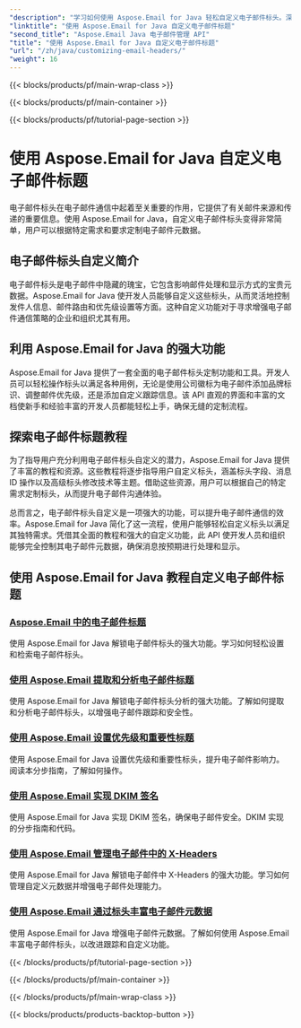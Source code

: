 ```yaml
---
"description": "学习如何使用 Aspose.Email for Java 轻松自定义电子邮件标头。深入学习教程，掌握电子邮件标头自定义的强大功能。"
"linktitle": "使用 Aspose.Email for Java 自定义电子邮件标题"
"second_title": "Aspose.Email Java 电子邮件管理 API"
"title": "使用 Aspose.Email for Java 自定义电子邮件标题"
"url": "/zh/java/customizing-email-headers/"
"weight": 16
---
```


{{< blocks/products/pf/main-wrap-class >}}

{{< blocks/products/pf/main-container >}}

{{< blocks/products/pf/tutorial-page-section >}}

# 使用 Aspose.Email for Java 自定义电子邮件标题


电子邮件标头在电子邮件通信中起着至关重要的作用，它提供了有关邮件来源和传递的重要信息。使用 Aspose.Email for Java，自定义电子邮件标头变得非常简单，用户可以根据特定需求和要求定制电子邮件元数据。

## 电子邮件标头自定义简介

电子邮件标头是电子邮件中隐藏的瑰宝，它包含影响邮件处理和显示方式的宝贵元数据。Aspose.Email for Java 使开发人员能够自定义这些标头，从而灵活地控制发件人信息、邮件路由和优先级设置等方面。这种自定义功能对于寻求增强电子邮件通信策略的企业和组织尤其有用。

## 利用 Aspose.Email for Java 的强大功能

Aspose.Email for Java 提供了一套全面的电子邮件标头定制功能和工具。开发人员可以轻松操作标头以满足各种用例，无论是使用公司徽标为电子邮件添加品牌标识、调整邮件优先级，还是添加自定义跟踪信息。该 API 直观的界面和丰富的文档使新手和经验丰富的开发人员都能轻松上手，确保无缝的定制流程。

## 探索电子邮件标题教程

为了指导用户充分利用电子邮件标头自定义的潜力，Aspose.Email for Java 提供了丰富的教程和资源。这些教程将逐步指导用户自定义标头，涵盖标头字段、消息 ID 操作以及高级标头修改技术等主题。借助这些资源，用户可以根据自己的特定需求定制标头，从而提升电子邮件沟通体验。

总而言之，电子邮件标头自定义是一项强大的功能，可以提升电子邮件通信的效率。Aspose.Email for Java 简化了这一流程，使用户能够轻松自定义标头以满足其独特需求。凭借其全面的教程和强大的自定义功能，此 API 使开发人员和组织能够完全控制其电子邮件元数据，确保消息按预期进行处理和显示。

## 使用 Aspose.Email for Java 教程自定义电子邮件标题
### [Aspose.Email 中的电子邮件标题](./email-headers/)
使用 Aspose.Email for Java 解锁电子邮件标头的强大功能。学习如何轻松设置和检索电子邮件标头。
### [使用 Aspose.Email 提取和分析电子邮件标题](./extracting-and-analyzing-email-headers/)
使用 Aspose.Email for Java 解锁电子邮件标头分析的强大功能。了解如何提取和分析电子邮件标头，以增强电子邮件跟踪和安全性。
### [使用 Aspose.Email 设置优先级和重要性标题](./setting-priority-and-importance-headers/)
使用 Aspose.Email for Java 设置优先级和重要性标头，提升电子邮件影响力。阅读本分步指南，了解如何操作。
### [使用 Aspose.Email 实现 DKIM 签名](./dkim-signatures-implementation/)
使用 Aspose.Email for Java 实现 DKIM 签名，确保电子邮件安全。DKIM 实现的分步指南和代码。
### [使用 Aspose.Email 管理电子邮件中的 X-Headers](./managing-x-headers-in-email-messages/)
使用 Aspose.Email for Java 解锁电子邮件中 X-Headers 的强大功能。学习如何管理自定义元数据并增强电子邮件处理能力。
### [使用 Aspose.Email 通过标头丰富电子邮件元数据](./enriching-email-metadata-through-headers/)
使用 Aspose.Email for Java 增强电子邮件元数据。了解如何使用 Aspose.Email 丰富电子邮件标头，以改进跟踪和自定义功能。

{{< /blocks/products/pf/tutorial-page-section >}}

{{< /blocks/products/pf/main-container >}}

{{< /blocks/products/pf/main-wrap-class >}}

{{< blocks/products/products-backtop-button >}}